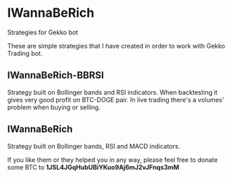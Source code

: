 # IWannaBeRich
Strategies for Gekko bot

These are simple strategies that I have created in order to work with Gekko Trading bot.

## IWannaBeRich-BBRSI
Strategy built on Bollinger bands and RSI indicators.
When backtesting it gives very good profit on BTC-DOGE pair. In live trading there's a volumes' problem when buying or selling.

## IWannaBeRich
Strategy built on Bollinger bands, RSI and MACD indicators.



If you like them or they helped you in any way, please feel free to donate some BTC to **1JSL4JGqHubUBiYKuo9Aj6mJ2vJFnqs3mM**
